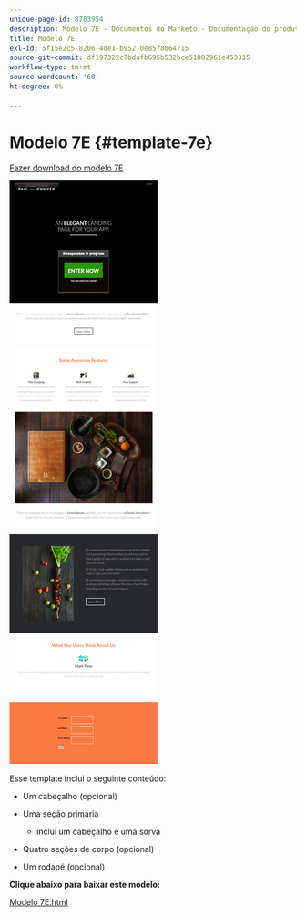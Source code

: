 ```yaml
---
unique-page-id: 8783954
description: Modelo 7E - Documentos do Marketo - Documentação do produto
title: Modelo 7E
exl-id: 5f15e2c5-8206-4de1-b952-0e85f8864715
source-git-commit: df197322c7bdafb695b532bce51802961e453335
workflow-type: tm+mt
source-wordcount: '60'
ht-degree: 0%

---
```


# Modelo 7E {#template-7e}

[Fazer download do modelo 7E](https://experienceleague.adobe.com/landing/marketo/lp-templates/template-7e.html)

![](assets/image2015-7-29-15-3a11-3a34.png)

Esse template inclui o seguinte conteúdo:

* Um cabeçalho (opcional)
* Uma seção primária

   * inclui um cabeçalho e uma sorva

* Quatro seções de corpo (opcional)
* Um rodapé (opcional)

**Clique abaixo para baixar este modelo:**

[Modelo 7E.html](https://experienceleague.adobe.com/landing/marketo/lp-templates/template-7e.html)
